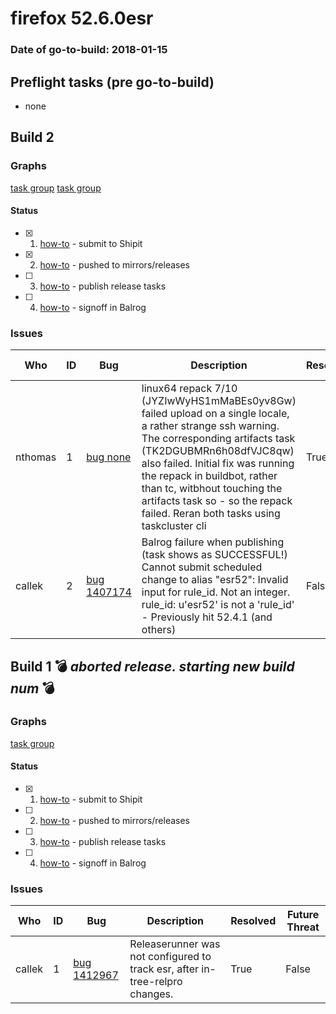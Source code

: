 # firefox 52.6.0esr

### Date of go-to-build: 2018-01-15

## Preflight tasks (pre go-to-build)
- none

## Build 2  

### Graphs
[task group](https://tools.taskcluster.net/push-inspector/#/EP95aXu5SCqdudWWKY50EQ)
[task group](https://tools.taskcluster.net/push-inspector/#/LBFICYvGT5KNV2X7hGHCvw)


#### Status
- [x] 1.  [how-to](https://wiki.mozilla.org/Release:Release_Automation_on_Mercurial:Starting_a_Release#Submit_to_Ship_It)  - submit to Shipit
- [x] 2.  [how-to](https://github.com/mozilla-releng/releasewarrior-2.0/blob/master/old-how-tos/relpro.md#2-push-to-releases-dir-mirrors)  - pushed to mirrors/releases
- [ ] 3.  [how-to](https://github.com/mozilla-releng/releasewarrior-2.0/blob/master/old-how-tos/relpro.md#4-publish-release)  - publish release tasks
- [ ] 4.  [how-to](https://github.com/mozilla-releng/releasewarrior-2.0/blob/master/old-how-tos/relpro.md#3-signoffs)  - signoff in Balrog

### Issues
| Who                 | ID               | Bug                                                                 | Description                | Resolved                | Future Threat                |
| ------------------- | ---------------- | ------------------------------------------------------------------- | -------------------------- | ----------------------- | ---------------------------- |
| nthomas  | 1 | [bug none](https://bugzil.la/none)        | linux64 repack 7/10 (JYZIwWyHS1mMaBEs0yv8Gw) failed upload on a single locale, a rather strange ssh warning. The corresponding artifacts task (TK2DGUBMRn6h08dfVJC8qw) also failed. Initial fix was running the repack in buildbot, rather than tc, witbhout touching the artifacts task so - so the repack failed. Reran both tasks using taskcluster cli | True | False |
| callek  | 2 | [bug 1407174](https://bugzil.la/1407174)        | Balrog failure when publishing (task shows as SUCCESSFUL!) Cannot submit scheduled change to alias "esr52": Invalid input for rule_id. Not an integer. rule_id: u'esr52' is not a 'rule_id' - Previously hit 52.4.1 (and others) | False | True |

## Build 1  :bomb: _aborted release. starting new build num_ :bomb: 

### Graphs
[task group](https://tools.taskcluster.net/push-inspector/#/LtXuHitNSJOsEL3d1AILFQ)


#### Status
- [x] 1.  [how-to](https://wiki.mozilla.org/Release:Release_Automation_on_Mercurial:Starting_a_Release#Submit_to_Ship_It)  - submit to Shipit
- [ ] 2.  [how-to](https://github.com/mozilla-releng/releasewarrior-2.0/blob/master/old-how-tos/relpro.md#2-push-to-releases-dir-mirrors)  - pushed to mirrors/releases
- [ ] 3.  [how-to](https://github.com/mozilla-releng/releasewarrior-2.0/blob/master/old-how-tos/relpro.md#4-publish-release)  - publish release tasks
- [ ] 4.  [how-to](https://github.com/mozilla-releng/releasewarrior-2.0/blob/master/old-how-tos/relpro.md#3-signoffs)  - signoff in Balrog

### Issues
| Who                 | ID               | Bug                                                                 | Description                | Resolved                | Future Threat                |
| ------------------- | ---------------- | ------------------------------------------------------------------- | -------------------------- | ----------------------- | ---------------------------- |
| callek  | 1 | [bug 1412967](https://bugzil.la/1412967)        | Releaserunner was not configured to track esr, after in-tree-relpro changes. | True | False |

